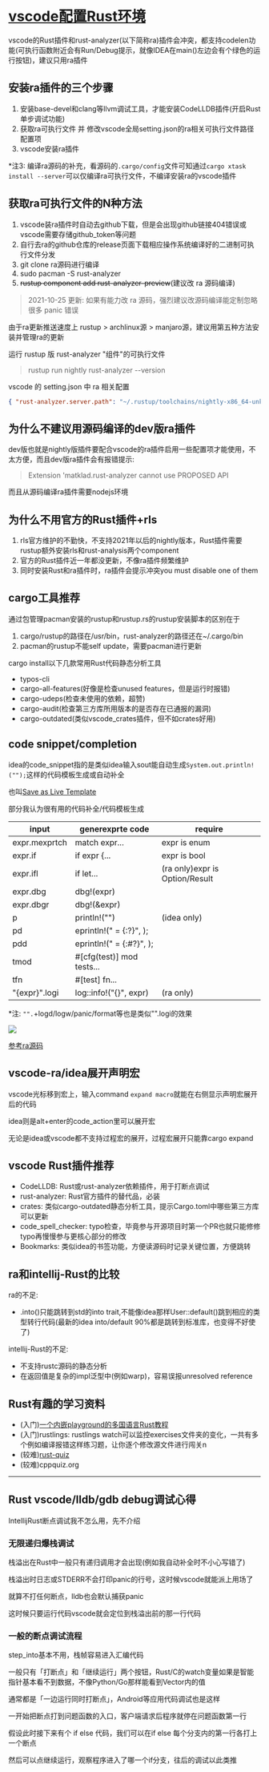 # [vscode配置Rust环境](/archive/vscode/vscode_setup_rust.md)

vscode的Rust插件和rust-analyzer(以下简称ra)插件会冲突，都支持codelen功能(可执行函数附近会有Run/Debug提示，就像IDEA在main()左边会有个绿色的运行按钮)，建议只用ra插件

## 安装ra插件的三个步骤

1. 安装base-devel和clang等llvm调试工具，才能安装CodeLLDB插件(开启Rust单步调试功能)
2. 获取ra可执行文件 并 修改vscode全局setting.json的ra相关可执行文件路径配置项
3. vscode安装ra插件

*注3: 编译ra源码的补充，看源码的`.cargo/config`文件可知通过`cargo xtask install --server`可以仅编译ra可执行文件，不编译安装ra的vscode插件

## 获取ra可执行文件的N种方法

1. vscode装ra插件时自动去github下载，但是会出现github链接404错误或vscode需要存储github_token等问题
2. 自行去ra的github仓库的release页面下载相应操作系统编译好的二进制可执行文件分发
3. git clone ra源码进行编译
4. sudo pacman -S rust-analyzer
5. ~~rustup component add rust-analyzer-preview~~(建议改 ra 源码编译)

> 2021-10-25 更新: 如果有能力改 ra 源码，强烈建议改源码编译能定制忽略很多 panic 错误

由于ra更新推送速度上 rustup > archlinux源 > manjaro源，建议用第五种方法安装并管理ra的更新

运行 rustup 版 rust-analyzer "组件"的可执行文件

> rustup run nightly rust-analyzer --version

vscode 的 setting.json 中 ra 相关配置

```json
{ "rust-analyzer.server.path": "~/.rustup/toolchains/nightly-x86_64-unknown-linux-gnu/bin/rust-analyzer" }
```

## 为什么不建议用源码编译的dev版ra插件

dev版也就是nightly版插件要配合vscode的ra插件启用一些配置项才能使用，不太方便，而且dev版ra插件会有报错提示:

> Extension 'matklad.rust-analyzer cannot use PROPOSED API

而且从源码编译ra插件需要nodejs环境

## 为什么不用官方的Rust插件+rls

1. rls官方维护的不勤快，不支持2021年以后的nightly版本，Rust插件需要rustup额外安装rls和rust-analysis两个component
2. 官方的Rust插件近一年都没更新，不像ra插件频繁维护
3. 同时安装Rust和ra插件时，ra插件会提示冲突you must disable one of them

## cargo工具推荐

通过包管理pacman安装的rustup和rustup.rs的rustup安装脚本的区别在于

1. cargo/rustup的路径在/usr/bin，rust-analyzer的路径还在~/.cargo/bin
2. pacman的rustup不能self update，需要pacman进行更新

cargo install以下几款常用Rust代码静态分析工具

- typos-cli
- cargo-all-features(好像是检查unused features，但是运行时报错)
- cargo-udeps(检查未使用的依赖，超赞)
- cargo-audit(检查第三方库所用版本的是否存在已通报的漏洞)
- cargo-outdated(类似vscode_crates插件，但不如crates好用)

## code snippet/completion

idea的code_snippet指的是类似idea输入sout能自动生成`System.out.println!("");`这样的代码模板生成或自动补全

也叫[Save as Live Template](https://www.jetbrains.com/webstorm/guide/tips/save-as-live-template/)

部分我认为很有用的代码补全/代码模板生成

| input | generexprte code | require |
|---| ------ | ---- |
| expr.mexprtch | match expr... | expr is enum |
| expr.if | if expr {... | expr is bool |
| expr.ifl | if let... | (ra only)expr is Option/Result |
| expr.dbg | dbg!(expr) |
| expr.dbgr | dbg!(&expr) |
| p | println!("") | (idea only) |
| pd | eprintln!(" = {:?}", ); |
| pdd | eprintln!(" = {:#?}", ); |
| tmod | #\[cfg(test)] mod tests... |
| tfn | #\[test] fn... |
| "{expr}".logi | log::info!("{}", expr) | (ra only) |

*注: `"".`+logd/logw/panic/format等也是类似"".logi的效果

![](rust_analyzer_code_snippet_completion.gif)

[参考ra源码](https://github.com/rust-analyzer/rust-analyzer/blob/master/crates/completion/src/lib.rs#L29)

## vscode-ra/idea展开声明宏

vscode光标移到宏上，输入command `expand macro`就能在右侧显示声明宏展开后的代码

idea则是alt+enter的code_action里可以展开宏

无论是idea或vscode都不支持过程宏的展开，过程宏展开只能靠cargo expand

## vscode Rust插件推荐

- CodeLLDB: Rust或rust-analyzer依赖插件，用于打断点调试
- rust-analyzer: Rust官方插件的替代品，必装
- crates: 类似cargo-outdated静态分析工具，提示Cargo.toml中哪些第三方库可以更新
- code_spell_checker: typo检查，毕竟参与开源项目时第一个PR也就只能修修typo再慢慢参与更核心部分的修改
- Bookmarks: 类似idea的书签功能，方便读源码时记录关键位置，方便跳转

## ra和intellij-Rust的比较

ra的不足:
- .into()只能跳转到std的into trait,不能像idea那样User::default()跳到相应的类型转行代码(最新的idea into/default 90%都是跳转到标准库，也变得不好使了)

intellij-Rust的不足:
- 不支持rustc源码的静态分析
- 在返回值是复杂的impl泛型中(例如warp)，容易误报unresolved reference

## Rust有趣的学习资料

- (入门)[一个内嵌playground的多国语言Rust教程](https://tourofrust.com/00_zh-cn.html)
- (入门)rustlings: rustlings watch可以监控exercises文件夹的变化，一共有多个例如编译报错这样练习题，让你逐个修改源文件进行闯关n
- (较难)[rust-quiz](https://dtolnay.github.io/rust-quiz)
- (较难)cppquiz.org

---

## Rust vscode/lldb/gdb debug调试心得

IntellijRust断点调试我不怎么用，先不介绍

### 无限递归爆栈调试

栈溢出在Rust中一般只有递归调用才会出现(例如我自动补全时不小心写错了)

栈溢出时日志或STDERR不会打印panic的行号，这时候vscode就能派上用场了

就算不打任何断点，lldb也会默认捕获panic

这时候只要运行代码vscode就会定位到栈溢出前的那一行代码

### 一般的断点调试流程

step_into基本不用，栈帧容易进入汇编代码

一般只有「打断点」和「继续运行」两个按钮，Rust/C的watch变量如果是智能指针基本看不到数据，不像Python/Go那样能看到Vector内的值

通常都是「一边运行同时打断点」，Android等应用代码调试也是这样

一开始把断点打到问题函数的入口，客户端请求后程序就停在问题函数第一行

假设此时接下来有个 if else 代码，我们可以在if else 每个分支内的第一行各打上一个断点

然后可以点继续运行，观察程序进入了哪一个if分支，往后的调试以此类推  
